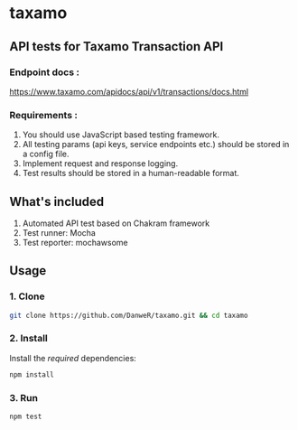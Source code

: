 # taxamo
## API tests for Taxamo Transaction API

### Endpoint docs :
https://www.taxamo.com/apidocs/api/v1/transactions/docs.html

### Requirements :
1. You should use JavaScript based testing framework.
2. All testing params (api keys, service endpoints etc.) should be stored in a config file.
3. Implement request and response logging.
4. Test results should be stored in a human-readable format.

## What's included

1. Automated API test based on Chakram framework
2. Test runner: Mocha 
3. Test reporter: mochawsome

## Usage

### 1. Clone

```sh
git clone https://github.com/DanweR/taxamo.git && cd taxamo
```

### 2. Install

Install the *required* dependencies:

```sh
npm install
```

### 3. Run

```sh
npm test
```

